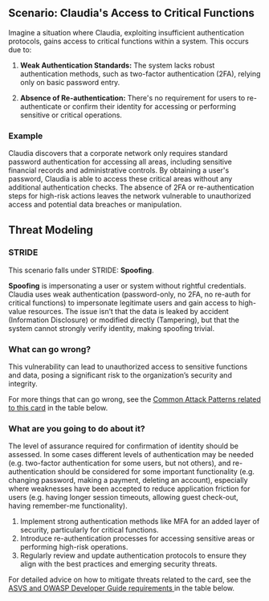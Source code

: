 ## Scenario: Claudia's Access to Critical Functions

Imagine a situation where Claudia, exploiting insufficient authentication protocols, gains access to critical functions within a system. This occurs due to:

1. **Weak Authentication Standards:** The system lacks robust authentication methods, such as two-factor authentication (2FA), relying only on basic password entry.

2. **Absence of Re-authentication:** There's no requirement for users to re-authenticate or confirm their identity for accessing or performing sensitive or critical operations.

### Example

Claudia discovers that a corporate network only requires standard password authentication for accessing all areas, including sensitive financial records and administrative controls. By obtaining a user's password, Claudia is able to access these critical areas without any additional authentication checks. The absence of 2FA or re-authentication steps for high-risk actions leaves the network vulnerable to unauthorized access and potential data breaches or manipulation.

## Threat Modeling

### STRIDE

This scenario falls under STRIDE: **Spoofing**.

**Spoofing** is impersonating a user or system without rightful credentials.
Claudia uses weak authentication (password-only, no 2FA, no re-auth for critical functions) to impersonate legitimate users and gain access to high-value resources.
The issue isn’t that the data is leaked by accident (Information Disclosure) or modified directly (Tampering), but that the system cannot strongly verify identity, making spoofing trivial.

### What can go wrong?

This vulnerability can lead to unauthorized access to sensitive functions and data, posing a significant risk to the organization’s security and integrity.

For more things that can go wrong, see the [Common Attack Patterns related to this card](#mapping 'Common Attack Patterns related to this card [internal]') in the table below.

### What are you going to do about it?

The level of assurance required for confirmation of identity should be assessed. In some cases different levels of authentication may be needed (e.g. two-factor authentication for some users, but not others), and re-authentication should be considered for some important functionality (e.g. changing password, making a payment, deleting an account), especially where weaknesses have been accepted to reduce application friction for users (e.g. having longer session timeouts, allowing guest check-out, having remember-me functionality).

1. Implement strong authentication methods like MFA for an added layer of security, particularly for critical functions.
2. Introduce re-authentication processes for accessing sensitive areas or performing high-risk operations.
3. Regularly review and update authentication protocols to ensure they align with the best practices and emerging security threats.

For detailed advice on how to mitigate threats related to the card, see the [ASVS and OWASP Developer Guide requirements ](#mapping 'ASVS and OWASP Developer Guide requirements [internal]') in the table below.
